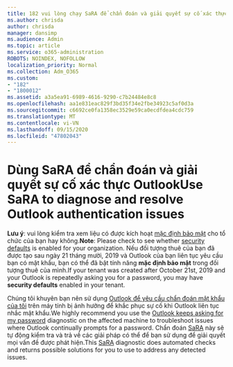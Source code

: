 ```yaml
---
title: 182 vui lòng chạy SaRA để chẩn đoán và giải quyết sự cố xác thực Outlook
ms.author: chrisda
author: chrisda
manager: dansimp
ms.audience: Admin
ms.topic: article
ms.service: o365-administration
ROBOTS: NOINDEX, NOFOLLOW
localization_priority: Normal
ms.collection: Adm_O365
ms.custom:
- "182"
- "1800012"
ms.assetid: a3a5ea91-6989-4616-9290-c7b24484e8c8
ms.openlocfilehash: aa1e831eac829f3bd35f34e2fbe34923c5af0d3a
ms.sourcegitcommit: c6692ce0fa1358ec3529e59ca0ecdfdea4cdc759
ms.translationtype: MT
ms.contentlocale: vi-VN
ms.lasthandoff: 09/15/2020
ms.locfileid: "47802043"
---
```

# <a name="use-sara-to-diagnose-and-resolve-outlook-authentication-issues"></a><span data-ttu-id="5481f-102">Dùng SaRA để chẩn đoán và giải quyết sự cố xác thực Outlook</span><span class="sxs-lookup"><span data-stu-id="5481f-102">Use SaRA to diagnose and resolve Outlook authentication issues</span></span>

<span data-ttu-id="5481f-103">**Lưu ý**: vui lòng kiểm tra xem liệu có được kích hoạt [mặc định bảo mật](https://aka.ms/securitydefaults) cho tổ chức của bạn hay không.</span><span class="sxs-lookup"><span data-stu-id="5481f-103">**Note**: Please check to see whether [security defaults](https://aka.ms/securitydefaults) is enabled for your organization.</span></span> <span data-ttu-id="5481f-104">Nếu đối tượng thuê của bạn đã được tạo sau ngày 21 tháng mười, 2019 và Outlook của bạn liên tục yêu cầu bạn có mật khẩu, bạn có thể đã bật tính năng **mặc định bảo mật** trong đối tượng thuê của mình.</span><span class="sxs-lookup"><span data-stu-id="5481f-104">If your tenant was created after October 21st, 2019 and your Outlook is repeatedly asking you for a password, you may have **security defaults** enabled in your tenant.</span></span>

<span data-ttu-id="5481f-105">Chúng tôi khuyên bạn nên sử dụng [Outlook để yêu cầu chẩn đoán mật khẩu của tôi](https://aka.ms/SaRA-OutlookPwdPrompt-Alchemy) trên máy tính bị ảnh hưởng để khắc phục sự cố khi Outlook liên tục nhắc mật khẩu.</span><span class="sxs-lookup"><span data-stu-id="5481f-105">We highly recommend you use the [Outlook keeps asking for my password](https://aka.ms/SaRA-OutlookPwdPrompt-Alchemy) diagnostic on the affected machine to troubleshoot issues where Outlook continually prompts for a password.</span></span> <span data-ttu-id="5481f-106">Chẩn đoán [SaRA](https://diagnostics.office.com/#/) này sẽ tự động kiểm tra và trả về các giải pháp có thể để bạn sử dụng để giải quyết mọi vấn đề được phát hiện.</span><span class="sxs-lookup"><span data-stu-id="5481f-106">This [SaRA](https://diagnostics.office.com/#/) diagnostic does automated checks and returns possible solutions for you to use to address any detected issues.</span></span>
